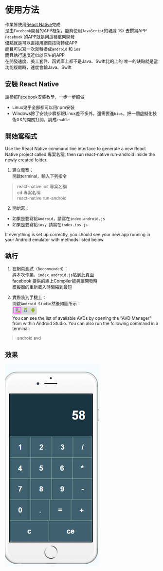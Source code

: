 # 使用方法
作業皆使用[React Native](https://facebook.github.io/react-native/docs/handling-text-input.html#content)完成  
是由`Facebook`開發的APP框架，能夠使用`JavaScript`的親戚 `JSX` 去撰寫APP  
`Facebook` 的APP就是用這種框架開發  
優點就是可以直接用網頁技術轉成APP  
而且可以寫一次就轉換成`android` 和 `ios`  
而且執行速度近似於原生的APP  
在開發速度、美工套件、函式庫上都不是Java、Swift比的上的
唯一的缺點就是當功能複雜時，速度會輸Java、Swift  

## 安裝 React Native

請參照[Facebook安裝教學](https://facebook.github.io/react-native/docs/getting-started.html)，一步一步照做  

* Linux幾乎全部都可以用npm安裝
* Windows除了安裝步驟都跟Linux差不多外，還需要進`bios`，把一個虛擬化技術XX的開關打開，調成`enable`  

## 開始寫程式  

Use the React Native command line interface to generate a new React Native project called 專案名稱, then run react-native run-android inside the newly created folder.
1. 建立專案：  
開啟terminal，輸入下列指令  
  > react-native init 專案名稱  
  > cd 專案名稱  
  > react-native run-android
2. 開始寫：
  * 如果是要寫給`Android`，請寫在`index.android.js`
  * 如果是要寫給`ios`，請寫在`index.ios.js`

If everything is set up correctly, you should see your new app running in your Android emulator with methods listed below.

## 執行  

1. 在網頁測試（`Recommended`）：  
將本次作業，`index.android.js`貼到此[頁面](https://facebook.github.io/react-native/docs/using-a-scrollview.html)  
facebook 提供的線上Compiler能夠讓開發時  
模擬器的重新載入時間縮到最短

2. 實際裝到手機上：  
開啟`Android Studio`然後如圖所示：  
![avd](../react-native-tools-avd.png)  
You can see the list of available AVDs by opening the "AVD Manager" from within Android Studio. You can also run the following command in a terminal:
> android avd

## 效果

![result](result.png)
